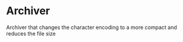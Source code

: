 # Archiver
Archiver that changes the character encoding to a more compact and reduces the file size
